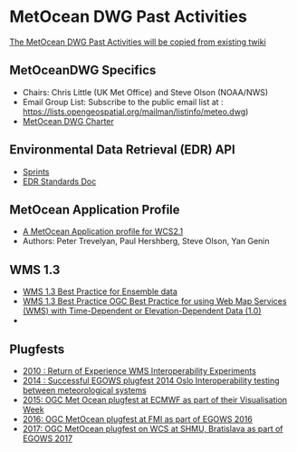 # MetOcean DWG Past Activities

[The MetOcean DWG Past Activities will be copied from existing twiki](https://external.ogc.org/twiki_public/MetOceanDWG)

## MetOceanDWG Specifics

  - Chairs: Chris Little (UK Met Office) and Steve Olson (NOAA/NWS)
  - Email Group List: Subscribe to the public email list at : https://lists.opengeospatial.org/mailman/listinfo/meteo.dwg)
  - [MetOcean DWG Charter](https://github.com/opengeospatial/MetOceanDWG/blob/main/History/09-DRAFT_MeteorologyOceanography_DWG_Charter.doc)

## Environmental Data Retrieval (EDR) API

  - [Sprints](https://github.com/opengeospatial/MetOceanDWG/tree/main/History/Sprints)
  - [EDR Standards Doc](http://docs.opengeospatial.org/DRAFTS/19-086.html)

## MetOcean Application Profile
  - [A MetOcean Application profile for WCS2.1](https://portal.ogc.org/files/?artifact_id=81773&version=2)
  - Authors:  Peter Trevelyan, Paul Hershberg, Steve Olson, Yan Genin

## WMS 1.3
  - [WMS 1.3 Best Practice for Ensemble data](https://external.ogc.org/twiki_public/pub/MetOceanDWG/WebHome/16-086r2_OGC_Best_Practice_for_using_Web_Map_Services_WMS_with_Ensembles_of_Forecast_Data.doc)
  - [WMS 1.3 Best Practice OGC Best Practice for using Web Map Services (WMS) with Time-Dependent or Elevation-Dependent Data (1.0)](https://portal.opengeospatial.org/files/?artifact_id=56394)
  - 
## Plugfests
  - [2010 : Return of Experience WMS Interoperability Experiments](https://external.ogc.org/twiki_public/bin/view/MetOceanDWG/MetocWMS_WMS_IE_Retex)
  - [2014 : Successful EGOWS plugfest 2014 Oslo Interoperability testing between meteorological systems](https://external.ogc.org/twiki_public/pub/MetOceanDWG/WebHome/2014-10-28-OGCworkshop-IEs.pdf)
  - [2015: OGC Met Ocean plugfest at ECMWF as part of their Visualisation Week](https://external.ogc.org/twiki_public/bin/view/MetOceanDWG/MetOceanPlugFest2015)
  - [2016: OGC MetOcean plugfest at FMI as part of EGOWS 2016](https://external.ogc.org/twiki_public/bin/view/MetOceanDWG/OGCMetOceanPlugfestAtEGOWS2016)
  - [2017: OGC MetOcean plugfest on WCS at SHMU, Bratislava as part of EGOWS 2017](https://external.ogc.org/twiki_public/bin/view/MetOceanDWG/MetOceanWCSPlugfest2017)
